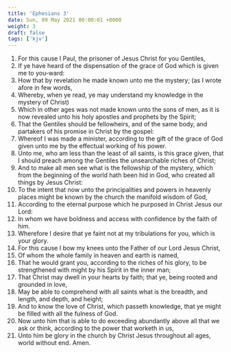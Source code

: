 ```yaml
---
title: 'Ephesians 3'
date: Sun, 09 May 2021 00:00:01 +0000
weight: 3
draft: false
tags: ['kjv'] 
---
```


1. For this cause I Paul, the prisoner of Jesus Christ for you Gentiles,
2. If ye have heard of the dispensation of the grace of God which is given me to you-ward:
3. How that by revelation he made known unto me the mystery; (as I wrote afore in few words,
4. Whereby, when ye read, ye may understand my knowledge in the mystery of Christ)
5. Which in other ages was not made known unto the sons of men, as it is now revealed unto his holy apostles and prophets by the Spirit;
6. That the Gentiles should be fellowheirs, and of the same body, and partakers of his promise in Christ by the gospel:
7. Whereof I was made a minister, according to the gift of the grace of God given unto me by the effectual working of his power.
8. Unto me, who am less than the least of all saints, is this grace given, that I should preach among the Gentiles the unsearchable riches of Christ;
9. And to make all men see what is the fellowship of the mystery, which from the beginning of the world hath been hid in God, who created all things by Jesus Christ:
10. To the intent that now unto the principalities and powers in heavenly places might be known by the church the manifold wisdom of God,
11. According to the eternal purpose which he purposed in Christ Jesus our Lord:
12. In whom we have boldness and access with confidence by the faith of him.
13. Wherefore I desire that ye faint not at my tribulations for you, which is your glory.
14. For this cause I bow my knees unto the Father of our Lord Jesus Christ,
15. Of whom the whole family in heaven and earth is named,
16. That he would grant you, according to the riches of his glory, to be strengthened with might by his Spirit in the inner man;
17. That Christ may dwell in your hearts by faith; that ye, being rooted and grounded in love,
18. May be able to comprehend with all saints what is the breadth, and length, and depth, and height;
19. And to know the love of Christ, which passeth knowledge, that ye might be filled with all the fulness of God.
20. Now unto him that is able to do exceeding abundantly above all that we ask or think, according to the power that worketh in us,
21. Unto him be glory in the church by Christ Jesus throughout all ages, world without end. Amen.
